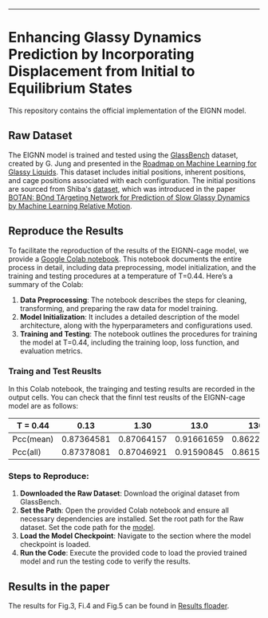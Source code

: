 
---

# Enhancing Glassy Dynamics Prediction by Incorporating Displacement from Initial to Equilibrium States

This repository contains the official implementation of the EIGNN model.


## Raw Dataset

The EIGNN model is trained and tested using the [GlassBench](https://doi.org/10.5281/zenodo.10118191) dataset, created by G. Jung and presented in the [Roadmap on Machine Learning for Glassy Liquids](https://arxiv.org/abs/2311.14752). This dataset includes initial positions, inherent positions, and cage positions associated with each configuration. The initial positions are sourced from Shiba's [dataset](https://ipomoea-www.cc.u-tokyo.ac.jp/i29002/botan/public_dataset.tar.gz), which was introduced in the paper [BOTAN: BOnd TArgeting Network for Prediction of Slow Glassy Dynamics by Machine Learning Relative Motion](https://pubs.aip.org/aip/jcp/article/158/8/084503/2868947/BOTAN-BOnd-TArgeting-Network-for-prediction-of).

## Reproduce the Results

To facilitate the reproduction of the results of the EIGNN-cage model, we provide a [Google Colab notebook](https://github.com/xjiang-hnu/EIGNN/blob/main/Training%20and%20Test%20with%20EIGNN_Cage.ipynb). This notebook documents the entire process in detail, including data preprocessing, model initialization, and the training and testing procedures at a temperature of T=0.44. Here’s a summary of the Colab:

1. **Data Preprocessing**: The notebook describes the steps for cleaning, transforming, and preparing the raw data for model training.
2. **Model Initialization**: It includes a detailed description of the model architecture, along with the hyperparameters and configurations used.
3. **Training and Testing**: The notebook outlines the procedures for training the model at T=0.44, including the training loop, loss function, and evaluation metrics.
### Traing and Test Reuslts
In this Colab notebook, the trainging and testing results are recorded in the output cells. You can check that the finnl test reuslts of the EIGNN-cage model are as follows:


| T = 0.44 |  0.13   | 1.30     | 13.0    | 130     | 412    | 1300      | 4120     | 13 000      | 41 200      | 130 000    |
|----------------|-------------------|-------------------|-------------------|-------------------|-------------------|-------------------|-------------------|-------------------|-------------------|--------------------|
| Pcc(mean)           | 0.87364581        | 0.87064157        | 0.91661659        | 0.86220094        | 0.84399332        | 0.8393544         | 0.82280353        | 0.75662464        | 0.58931166        | 0.30577556         |
| Pcc(all)          | 0.87378081        | 0.87046921        | 0.91590845        | 0.86153974        | 0.84486262        | 0.8401456         | 0.8226806         | 0.74941987        | 0.55762555        | 0.29931875         |
### Steps to Reproduce:

1. **Downloaded the Raw Dataset**: Download the original dataset from GlassBench.  
2. **Set the Path**: Open the provided Colab notebook and ensure all necessary dependencies are installed. Set the root path for the Raw dataset. Set the code path for the [model](https://github.com/xjiang-hnu/EIGNN/tree/main/model).
3. **Load the Model Checkpoint**: Navigate to the section where the model checkpoint is loaded.
4. **Run the Code**: Execute the provided code to load the provied trained model and run the testing code to verify the results.

## Results in the paper 

The results for Fig.3, Fi.4 and Fig.5 can be found in [Results floader](https://github.com/xjiang-hnu/EIGNN/tree/main/results).
